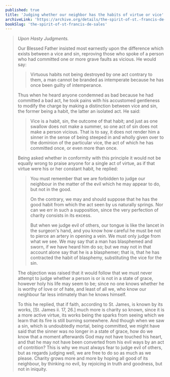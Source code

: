```yaml
---
published: true
title: 'Judging whether our neighbor has the habits of virtue or vice'
archiveLink: 'https://archive.org/details/the-spirit-of-st.-francis-de-sales/page/93?view=theater'
bookSlug: 'the-spirit-of-st-francis-de-sales'
---
```


> *Upon Hasty Judgments.*
>
> Our Blessed Father insisted most earnestly upon the difference which exists between a vice and sin, reproving those who spoke of a person who had committed one or more grave faults as vicious. He would say:
> 
>> Virtuous habits not being destroyed by one act contrary to them, a man cannot be branded as intemperate because he has once been guilty of intemperance.
> 
> Thus when he heard anyone condemned as bad because he had committed a bad act, he took pains with his accustomed gentleness to modify the charge by making a distinction between vice and sin, the former being a habit, the latter an isolated act. He said:
> 
>> Vice is a habit, sin, the outcome of that habit; and just as one swallow does not make a summer, so one act of sin does not make a person vicious. That is to say, it does not render him a sinner in the sense of being steeped in and wholly given over to the dominion of the particular vice, the act of which he has committed once, or even more than once.
> 
> Being asked whether in conformity with this principle it would not be equally wrong to praise anyone for a single act of virtue, as if that virtue were his or her constant habit, he replied:
> 
>> You must remember that we are forbidden to judge our neighbour in the matter of the evil which he may appear to do, but not in the good.
>>
>> On the contrary, we may and should suppose that he has the good habit from which the act seen by us naturally springs. Nor can we err in such a supposition, since the very perfection of charity consists in its excess.
>>
>> But when we judge evil of others, our tongue is like the lancet in the surgeon's hand, and you know how careful he must be not to pierce an artery in opening a vein. We must only judge from what we see. We may say that a man has blasphemed and sworn, if we have heard him do so; but we may not in that account alone say that he is a blasphemer; that is, that he has contracted the habit of blasphemy, substituting the vice for the sin.
> 
> The objection was raised that it would follow that we must never attempt to judge whether a person is or is not in a state of grace, however holy his life may seem to be; since no one knows whether he is worthy of love or of hate, and least of all we, who know our neighbour far less intimately than he knows himself.
> 
> To this he replied, that if faith, according to St. James, is known by its works, [St. James ii. 17, 26.] much more is charity so known, since it is a more active virtue, its works being the sparks from seeing which we learn that its fire is still burning somewhere. And though when we saw a sin, which is undoubtedly mortal, being committed, we might have said that the sinner was no longer in a state of grace, how do we know that a moment afterwards God may not have touched his heart, and that he may not have been converted from his evil ways by an act of contrition? This is why we must always fear to judge evil of others, but as regards judging well, we are free to do so as much as we please. Charity grows more and more by hoping all good of its neighbour, by thinking no evil, by rejoicing in truth and goodness, but not in iniquity.
